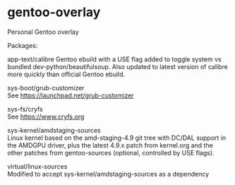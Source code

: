 # gentoo-overlay
Personal Gentoo overlay

Packages:

app-text/calibre
Gentoo ebuild with a USE flag added to toggle system vs bundled
dev-python/beautifulsoup. Also updated to latest version of calibre more
quickly than official Gentoo ebuild.

sys-boot/grub-customizer  
See https://launchpad.net/grub-customizer

sys-fs/cryfs  
See https://www.cryfs.org

sys-kernel/amdstaging-sources  
Linux kernel based on the amd-staging-4.9 git tree with DC/DAL support in the
AMDGPU driver, plus the latest 4.9.x patch from kernel.org and the other patches
from gentoo-sources (optional, controlled by USE flags).

virtual/linux-sources  
Modified to accept sys-kernel/amdstaging-sources as a dependency
